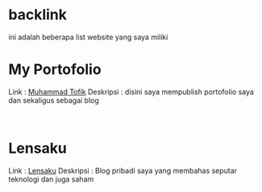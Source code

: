 # backlink
ini adalah beberapa list website yang saya miliki

<h1>My Portofolio</h1>
<p>Link : <a href="https://www.muhammadtofik.my.id">Muhammad Tofik</a>
Deskripsi : disini saya mempublish portofolio saya dan sekaligus sebagai blog</p>
<br />
<h1>Lensaku</h1>
<p>Link : <a href="https://www.lensaku.my.id">Lensaku</a>
Deskripsi : Blog pribadi saya yang membahas seputar teknologi dan juga saham</p>
